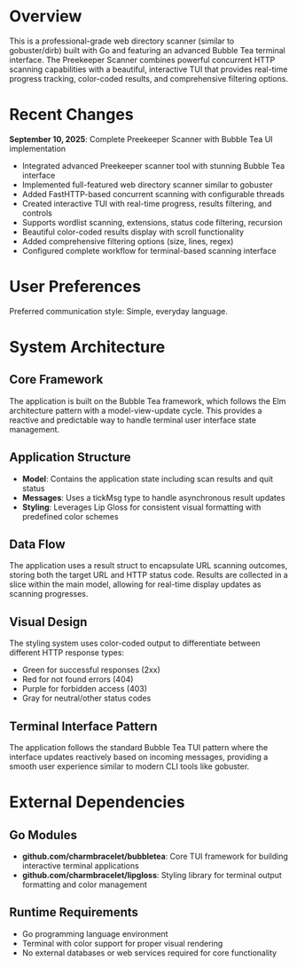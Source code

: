 # Overview

This is a professional-grade web directory scanner (similar to gobuster/dirb) built with Go and featuring an advanced Bubble Tea terminal interface. The Preekeeper Scanner combines powerful concurrent HTTP scanning capabilities with a beautiful, interactive TUI that provides real-time progress tracking, color-coded results, and comprehensive filtering options.

# Recent Changes

**September 10, 2025**: Complete Preekeeper Scanner with Bubble Tea UI implementation
- Integrated advanced Preekeeper scanner tool with stunning Bubble Tea interface
- Implemented full-featured web directory scanner similar to gobuster
- Added FastHTTP-based concurrent scanning with configurable threads
- Created interactive TUI with real-time progress, results filtering, and controls
- Supports wordlist scanning, extensions, status code filtering, recursion
- Beautiful color-coded results display with scroll functionality
- Added comprehensive filtering options (size, lines, regex)
- Configured complete workflow for terminal-based scanning interface

# User Preferences

Preferred communication style: Simple, everyday language.

# System Architecture

## Core Framework
The application is built on the Bubble Tea framework, which follows the Elm architecture pattern with a model-view-update cycle. This provides a reactive and predictable way to handle terminal user interface state management.

## Application Structure
- **Model**: Contains the application state including scan results and quit status
- **Messages**: Uses a tickMsg type to handle asynchronous result updates
- **Styling**: Leverages Lip Gloss for consistent visual formatting with predefined color schemes

## Data Flow
The application uses a result struct to encapsulate URL scanning outcomes, storing both the target URL and HTTP status code. Results are collected in a slice within the main model, allowing for real-time display updates as scanning progresses.

## Visual Design
The styling system uses color-coded output to differentiate between different HTTP response types:
- Green for successful responses (2xx)
- Red for not found errors (404)
- Purple for forbidden access (403)
- Gray for neutral/other status codes

## Terminal Interface Pattern
The application follows the standard Bubble Tea TUI pattern where the interface updates reactively based on incoming messages, providing a smooth user experience similar to modern CLI tools like gobuster.

# External Dependencies

## Go Modules
- **github.com/charmbracelet/bubbletea**: Core TUI framework for building interactive terminal applications
- **github.com/charmbracelet/lipgloss**: Styling library for terminal output formatting and color management

## Runtime Requirements
- Go programming language environment
- Terminal with color support for proper visual rendering
- No external databases or web services required for core functionality